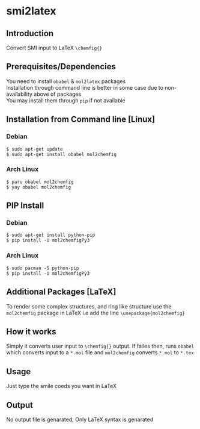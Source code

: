 # smi2latex #

## Introduction ##
Convert SMI input to LaTeX `\chemfig{}` </br>

## Prerequisites/Dependencies ##
You need to install `obabel` & `mol2latex` packages </br>
Installation through command line is better in some case due to non-availability above of packages </br>
You may install them through `pip` if not available </br>

## Installation from Command line [Linux] ##
### Debian ###
`$ sudo apt-get update`</br>
`$ sudo apt-get install obabel mol2chemfig`</br>

### Arch Linux ###
`$ paru obabel mol2chemfig`</br>
`$ yay obabel mol2chemfig`</br>

## PIP Install ##
### Debian ###
`$ sudo apt-get install python-pip`</br>
`$ pip install -U mol2chemfigPy3`</br>

### Arch Linux ###
`$ sudo pacman -S python-pip`</br>
`$ pip install -U mol2chemfigPy3`</br>

## Additional Packages [LaTeX]
To render some complex structures, and ring like structure use the `mol2chemfig` package in LaTeX
i.e add the line `\usepackage{mol2chemfig}`

## How it works ##
Simply it converts user input to `\chemfig{}` output.
If failes then, runs `obabel` which converts input to a `*.mol` file and `mol2chemfig` converts `*.mol` to `*.tex` </br>

## Usage ##
Just type the smile coeds you want in LaTeX </br>

## Output ##
No output file is genarated, Only LaTeX syntax is genarated
